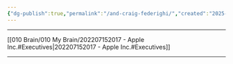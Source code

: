 ```yaml
---
{"dg-publish":true,"permalink":"/and-craig-federighi/","created":"2025-03-21T16:15:01.000-04:00","updated":"2025-03-21T17:12:44.000-04:00"}
---
```


---

[[010 Brain/010 My Brain/202207152017 - Apple Inc.#Executives\|202207152017 - Apple Inc.#Executives]]

---
